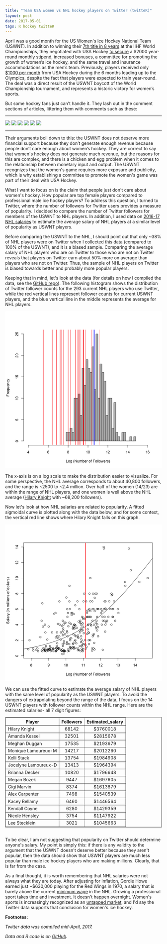```yaml
---
title: "Team USA women vs NHL hockey players on Twitter (twitteR)"
layout: post
date: 2017-05-01
tags: R hockey twitteR
---
```




April was a good month for the US Women's Ice Hockey National Team (USWNT). In addition to winning their [7th title in 8 years](https://www.usatoday.com/story/sports/hockey/2017/04/07/uswnht-wins-iihf-world-championships-canada/100197176/) at the IIHF World Championships, they negotiated with USA Hockey [to secure](https://www.nytimes.com/2017/03/28/sports/hockey/usa-hockey-uswnt-boycott.html?_r=0) a \$2000 year-round monthly stipend, increased bonuses, a committee for promoting the growth of women’s ice hockey, and the same travel and insurance accommodations as the men’s team. Previously, players received only [$1000 per month](http://www.espn.com/espnw/voices/article/18908360/time-usa-hockey-wake-support-women-team) from USA Hockey during the 6 months leading up to the Olympics, despite the fact that players were expected to train year-round. The deal was a direct result of the USWNT boycott of the World Championship tournament, and represents a historic victory for women’s sports. 

But some hockey fans just can’t handle it. They lash out in the comment sections of articles, littering them with comments such as these:  

___

![](https://i.imgur.com/cyxWVgb.png)
![](https://i.imgur.com/HkIcD32.png)
![](https://i.imgur.com/CGSjBKV.png)
![](https://i.imgur.com/CyNpCoW.png)
![](https://i.imgur.com/upKuVyH.png)
![](https://i.imgur.com/pFpRqEJ.png)

___

Their arguments boil down to this: the USWNT does not deserve more financial support because they don’t generate enough revenue because people don’t care enough about women’s hockey. They are correct to say that women's hockey does not generate much revenue, but the reasons for this are complex, and there is a chicken and egg problem when it comes to the relationship between monetary input and output. The USWNT recognizes that the women's game requires more exposure and publicity, which is why establishing a committee to promote the women's game was part of their deal with USA Hockey. 

What I want to focus on is the claim that people just don't care about women's hockey. How popular are top female players compared to professional male ice hockey players? To address this question, I turned to Twitter, where the number of followers for Twitter users provides a measure of popularity. I decided to compare the number of Twitter followers for members of the USWNT to NHL players. In addition, I used data on [2016-17 NHL salaries](http://www.hockey-reference.com/friv/current_nhl_salaries.cgi) to estimate the average salary of NHL players at a similar level of popularity as USWNT players. 

Before comparing the USWNT to the NHL, I should point out that only ~38% of NHL players were on Twitter when I collected this data (compared to 100% of the USWNT), and it is a biased sample. Comparing the average salary of NHL players who are on Twitter to those who are not on Twitter reveals that players on Twitter earn about 50% more on average than players who are not on Twitter. Thus, the sample of NHL players on Twitter is biased towards better and probably more popular players. 

Keeping that in mind, let's look at the data (for details on how I compiled the data, see the [GitHub repo](https://github.com/rgriff23/NHL_on_twitter)). The following histogram shows the distribution of Twitter follower counts for the 293 current NHL players who use Twitter, while the red vertical lines represent follower counts for current USWNT players, and the blue vertical line in the middle represents the average for NHL players. 

![plot of chunk post_2017-05_uswnt_histogram](/assets/Rfigs/post_2017-05_uswnt_histogram-1.png)

The x-axis is on a log scale to make the distribution easier to visualize. For some perspective, the NHL average corresponds to about 40,800 followers, and the range is ~2500 to ~2.4 million. Over half of the women (14/23) are within the range of NHL players, and one women is well above the NHL average ([Hilary Knight](https://twitter.com/Hilary_Knight?lang=en) with ~68,200 followers).

Now let's look at how NHL salaries are related to popularity. A fitted sigmoidal curve is plotted along with the data below, and for some context, the vertical red line shows where Hilary Knight falls on this graph.

![plot of chunk post_2017-05_uswnt_model](/assets/Rfigs/post_2017-05_uswnt_model-1.png)

We can use the fitted curve to estimate the average salary of NHL players with the same level of popularity as the USWNT players. To avoid the dangers of extrapolating beyond the range of the data, I focus on the 14 USWNT players with follower counts within the NHL range. Here are the estimated salaries- all 7 digit figures:   

<!-- html table generated in R 3.3.3 by xtable 1.8-2 package -->
<!-- Mon May  1 12:52:22 2017 -->
<table border=1>
<tr> <th> Player </th> <th> Followers </th> <th> Estimated_salary </th>  </tr>
  <tr> <td> Hilary Knight </td> <td align="center"> 68142 </td> <td align="center"> $3760018 </td> </tr>
  <tr> <td> Amanda Kessel </td> <td align="center"> 32501 </td> <td align="center"> $2815678 </td> </tr>
  <tr> <td> Meghan Duggan </td> <td align="center"> 17535 </td> <td align="center"> $2193679 </td> </tr>
  <tr> <td> Monique Lamoureux-M </td> <td align="center"> 14217 </td> <td align="center"> $2012260 </td> </tr>
  <tr> <td> Kelli Stack </td> <td align="center"> 13754 </td> <td align="center"> $1984908 </td> </tr>
  <tr> <td> Jocelyne Lamoureux-D </td> <td align="center"> 13413 </td> <td align="center"> $1964394 </td> </tr>
  <tr> <td> Brianna Decker </td> <td align="center"> 10820 </td> <td align="center"> $1796648 </td> </tr>
  <tr> <td> Megan Bozek </td> <td align="center"> 9447 </td> <td align="center"> $1697605 </td> </tr>
  <tr> <td> Gigi Marvin </td> <td align="center"> 8374 </td> <td align="center"> $1613879 </td> </tr>
  <tr> <td> Alex Carpenter </td> <td align="center"> 7498 </td> <td align="center"> $1540539 </td> </tr>
  <tr> <td> Kacey Bellamy </td> <td align="center"> 6460 </td> <td align="center"> $1446564 </td> </tr>
  <tr> <td> Kendall Coyne </td> <td align="center"> 6280 </td> <td align="center"> $1429359 </td> </tr>
  <tr> <td> Nicole Hensley </td> <td align="center"> 3754 </td> <td align="center"> $1147922 </td> </tr>
  <tr> <td> Lee Stecklein </td> <td align="center"> 3021 </td> <td align="center"> $1045663 </td> </tr>
   </table>

<br />
To be clear, I am not suggesting that popularity on Twitter should determine anyone's salary. My point is simply this: if there is any validity to the argument that the USWNT doesn't deserve better because they aren't popular, then the data should show that USWNT players are much less popular than male ice hockey players who are making millions. Clearly, that is far from the case.

As a final thought, it is worth remembering that NHL salaries were not always what they are today. After adjusting for inflation, Gordie Howe earned just ~\$630,000 playing for the Red Wings in 1970, a salary that is barely above the current [minimum wage](http://www.puckreport.com/2009/07/nhl-minimum-wage-maximum-wage-by-year.html) in the NHL. Growing a professional sport takes time and investment. It doesn't happen overnight. Women's sports is increasingly recognized as an [untapped market](http://www.abc.net.au/news/2015-06-23/maasdorp-womens-sport-is-a-seriously-untapped-market/6566244), and I'd say the Twitter data supports that conclusion for women's ice hockey. 

**Footnotes:** 

*Twitter data was compiled mid-April, 2017.*

*Data and R code is on [GitHub](https://github.com/rgriff23/NHL_on_twitter).*
